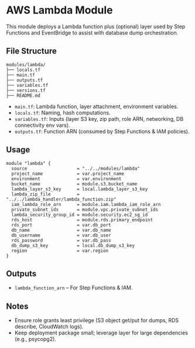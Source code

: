 # AWS Lambda Module

This module deploys a Lambda function plus (optional) layer used by Step Functions and EventBridge to assist with database dump orchestration.

## File Structure
```
modules/lambda/
├── locals.tf
├── main.tf
├── outputs.tf
├── variables.tf
├── versions.tf
├── README.md
```
- `main.tf`: Lambda function, layer attachment, environment variables.
- `locals.tf`: Naming, hash computations.
- `variables.tf`: Inputs (layer S3 key, zip path, role ARN, networking, DB connectivity env vars).
- `outputs.tf`: Function ARN (consumed by Step Functions & IAM policies).

## Usage
```hcl
module "lambda" {
  source                   = "../../modules/lambda"
  project_name             = var.project_name
  environment              = var.environment
  bucket_name              = module.s3.bucket_name
  lambda_layer_s3_key      = local.lambda_layer_s3_key
  lambda_zip_file          = "../../lambda_handler/lambda_function.zip"
  iam_lambda_role_arn      = module.iam.lambda_iam_role_arn
  private_subnet_ids       = module.vpc.private_subnet_ids
  lambda_security_group_id = module.security.ec2_sg_id
  rds_host                 = module.rds.primary_endpoint
  rds_port                 = var.db_port
  db_name                  = var.db_name
  db_username              = var.db_user
  rds_password             = var.db_pass
  db_dump_s3_key           = local.db_dump_s3_key
  region                   = var.region
}
```

## Outputs
- `lambda_function_arn` – For Step Functions & IAM.

## Notes
- Ensure role grants least privilege (S3 object get/put for dumps, RDS describe, CloudWatch logs).
- Keep deployment package small; leverage layer for large dependencies (e.g., psycopg2).
